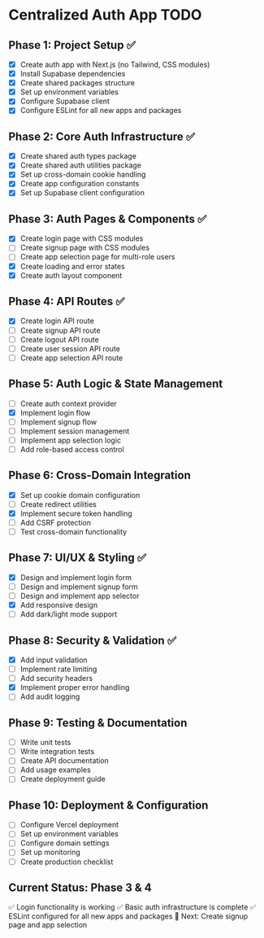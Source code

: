 # Centralized Auth App TODO

## Phase 1: Project Setup ✅

- [x] Create auth app with Next.js (no Tailwind, CSS modules)
- [x] Install Supabase dependencies
- [x] Create shared packages structure
- [x] Set up environment variables
- [x] Configure Supabase client
- [x] Configure ESLint for all new apps and packages

## Phase 2: Core Auth Infrastructure ✅

- [x] Create shared auth types package
- [x] Create shared auth utilities package
- [x] Set up cross-domain cookie handling
- [x] Create app configuration constants
- [x] Set up Supabase client configuration

## Phase 3: Auth Pages & Components ✅

- [x] Create login page with CSS modules
- [ ] Create signup page with CSS modules
- [ ] Create app selection page for multi-role users
- [x] Create loading and error states
- [x] Create auth layout component

## Phase 4: API Routes ✅

- [x] Create login API route
- [ ] Create signup API route
- [ ] Create logout API route
- [ ] Create user session API route
- [ ] Create app selection API route

## Phase 5: Auth Logic & State Management

- [ ] Create auth context provider
- [x] Implement login flow
- [ ] Implement signup flow
- [ ] Implement session management
- [ ] Implement app selection logic
- [ ] Add role-based access control

## Phase 6: Cross-Domain Integration

- [x] Set up cookie domain configuration
- [ ] Create redirect utilities
- [x] Implement secure token handling
- [ ] Add CSRF protection
- [ ] Test cross-domain functionality

## Phase 7: UI/UX & Styling ✅

- [x] Design and implement login form
- [ ] Design and implement signup form
- [ ] Design and implement app selector
- [x] Add responsive design
- [ ] Add dark/light mode support

## Phase 8: Security & Validation ✅

- [x] Add input validation
- [ ] Implement rate limiting
- [ ] Add security headers
- [x] Implement proper error handling
- [ ] Add audit logging

## Phase 9: Testing & Documentation

- [ ] Write unit tests
- [ ] Write integration tests
- [ ] Create API documentation
- [ ] Add usage examples
- [ ] Create deployment guide

## Phase 10: Deployment & Configuration

- [ ] Configure Vercel deployment
- [ ] Set up environment variables
- [ ] Configure domain settings
- [ ] Set up monitoring
- [ ] Create production checklist

## Current Status: Phase 3 & 4

✅ Login functionality is working
✅ Basic auth infrastructure is complete
✅ ESLint configured for all new apps and packages
🔄 Next: Create signup page and app selection
